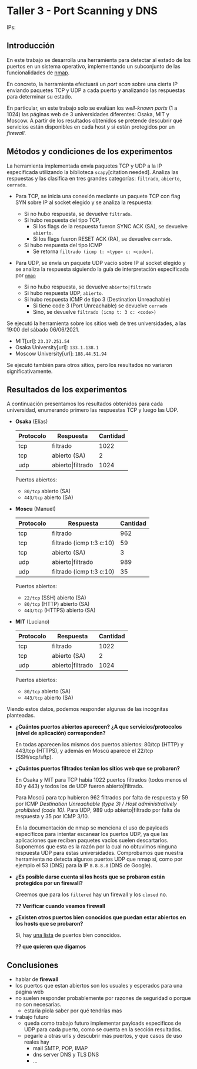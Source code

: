 # Taller 3 - Port Scanning y DNS

IPs:

## Introducción

En este trabajo se desarrolla una herramienta para detectar al estado de los puertos en un sistema operativo, implementando un subconjunto de las funcionalidades de [nmap](https://nmap.org/).

En concreto, la herramienta efectuará un *port scan* sobre una cierta IP enviando paquetes TCP y UDP a cada puerto y analizando las respuestas para determinar su estado.

En particular, en este trabajo solo se evalúan los *well-known ports* (1 a 1024) las páginas web de 3 universidades diferentes: Osaka, MIT y Moscow. A partir de los resultados obtenidos se pretende descubrir qué servicios están disponibles en cada host y si están protegidos por un *firewall*.

## Métodos y condiciones de los experimentos

La herramienta implementada envía paquetes TCP y UDP a la IP especificada utilizando la biblioteca `scapy`[citation needed]. Analiza las respuestas y las clasifica en tres grandes categorías: `filtrado`, `abierto`, `cerrado`.

- Para TCP, se inicia una conexión mediante un paquete TCP con flag SYN sobre IP al socket elegido y se analiza la respuesta:
  - Si no hubo respuesta, se devuelve `filtrado`.
  - Si hubo respuesta del tipo TCP,
    - Si los flags de la respuesta fueron SYNC ACK (SA), se devuelve `abierto`.
    - Si los flags fueron RESET ACK (RA), se devuelve `cerrado`.
  - Si hubo respuesta del tipo ICMP
    - Se retorna `filtrado (icmp t: <type> c: <code>)`.

- Para UDP, se envía un paquete UDP vacío sobre IP al socket elegido y se analiza la respuesta siguiendo la guía de interpretación especificada por [`nmap`](https://nmap.org/book/scan-methods-udp-scan.html)
  - Si no hubo respuesta, se devuelve `abierto|filtrado`
  - Si hubo respuesta UDP, `abierto`.
  - Si hubo respuesta ICMP de tipo 3 (Destination Unreachable)
    - Si tiene code 3 (Port Unreachable) se devuelve `cerrado`
    - Sino, se devuelve `filtrado (icmp t: 3 c: <code>)`

Se ejecutó la herramienta sobre los sitios web de tres universidades, a las 19:00 del sábado 06/06/2021.

- MIT[url]: `23.37.251.54`
- Osaka University[url]: `133.1.138.1`
- Moscow University[url]: `188.44.51.94`

Se ejecutó también para otros sitios, pero los resultados no variaron significativamente.

## Resultados de los experimentos

A continuación presentamos los resultados obtenidos para cada universidad, enumerando primero las respuestas TCP y luego las UDP.

- **Osaka** (Elías)
 
  | Protocolo | Respuesta         | Cantidad |
  | --------- | ----------------- | -------- |
  | tcp       | filtrado          | 1022     |
  | tcp       | abierto (SA)      | 2        |
  | udp       | abierto\|filtrado | 1024     |

  Puertos abiertos:

  - `80/tcp` abierto (SA)
  - `443/tcp` abierto (SA)

- **Moscu** (Manuel)

  | Protocolo | Respuesta                | Cantidad |
  | --------- | ------------------------ | -------- |
  | tcp       | filtrado                 | 962      |
  | tcp       | filtrado (icmp t:3 c:10) | 59       |
  | tcp       | abierto (SA)             | 3        |
  | udp       | abierto\|filtrado        | 989      |
  | udp       | filtrado (icmp t:3 c:10) | 35       |

  Puertos abiertos:

  - `22/tcp` (SSH) abierto (SA)
  - `80/tcp` (HTTP) abierto (SA)
  - `443/tcp` (HTTPS) abierto (SA)

- **MIT** (Luciano)

  | Protocolo | Respuesta         | Cantidad |
  | --------- | ----------------- | -------- |
  | tcp       | filtrado          | 1022     |
  | tcp       | abierto (SA)      | 2        |
  | udp       | abierto\|filtrado | 1024     |

  Puertos abiertos:

  - `80/tcp` abierto (SA)
  - `443/tcp` abierto (SA)

Viendo estos datos, podemos responder algunas de las incógnitas planteadas.

- **¿Cuántos puertos abiertos aparecen? ¿A que servicios/protocolos (nivel de aplicación) corresponden?**

  En todas aparecen los mismos dos puertos abiertos: 80/tcp (HTTP) y 443/tcp (HTTPS), y además en Moscú aparece el 22/tcp (SSH/scp/sftp).

- **¿Cuántos puertos filtrados tenían los sitios web que se probaron?**

  En Osaka y MIT para TCP había 1022 puertos filtrados (todos menos el 80 y 443)
  y todos los de UDP fueron abierto\|filtrado.

  Para Moscú para tcp hubieron 962 filtrados por falta de respuesta y 59 por ICMP *Destination Unreachable (type 3) / Host administratively prohibited (code 10)*. Para UDP, 989 udp abierto\|filtrado por falta de respuesta y 35 por ICMP 3/10.

  En la documentación de nmap se menciona el uso de payloads específicos para intentar escanear los puertos UDP, ya que las aplicaciones que reciben paquetes vacíos suelen descartarlos. Suponemos que esta es la razón por la cual no obtuvimos ninguna respuesta UDP para estas universidades. Comprobamos que nuestra herramienta no detecta algunos puertos UDP que nmap sí, como por ejemplo el 53 (DNS) para la IP `8.8.8.8` (DNS de Google).

- **¿Es posible darse cuenta si los hosts que se probaron están protegidos por un firewall?**

  Creemos que para los `filtered` hay un firewall y los `closed` no.

  **?? Verificar cuando veamos firewall**

- **¿Existen otros puertos bien conocidos que puedan estar abiertos en los hosts que se probaron?**

  Si, hay [una lista](https://en.wikipedia.org/wiki/List_of_TCP_and_UDP_port_numbers) de puertos bien conocidos.

  **?? que quieren que digamos**

## Conclusiones

- hablar de **firewall**
- los puertos que estan abiertos son los usuales y esperados para una pagina web
- no suelen responder probablemente por razones de seguridad o porque no son necesarias.
  - estaria piola saber por qué tendrías mas
- trabajo futuro
  - queda como trabajo futuro implementar payloads especificos de UDP para cada puerto, como se cuenta en la sección resultados.
  - pegarle a otras urls y descubrir más puertos, y que casos de uso reales hay
    - mail SMTP, POP, IMAP
    - dns server DNS y TLS DNS
    - ...
